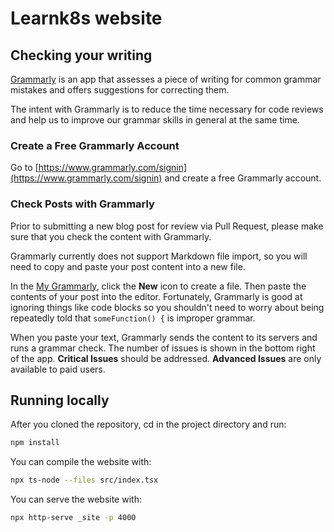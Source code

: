 # Learnk8s website

## Checking your writing

[Grammarly](https://www.grammarly.com/) is an app that assesses a piece of writing for common grammar mistakes and offers suggestions for correcting them.

The intent with Grammarly is to reduce the time necessary for code reviews and help us to improve our grammar skills in general at the same time.

### Create a Free Grammarly Account

Go to [https://www.grammarly.com/signin](https://www.grammarly.com/signin) and create a free Grammarly account.

### Check Posts with Grammarly

Prior to submitting a new blog post for review via Pull Request, please make sure that you check the content with Grammarly.

Grammarly currently does not support Markdown file import, so you will need to copy and paste your post content into a new file.

In the [My Grammarly](https://app.grammarly.com/), click the **New** icon to create a file. Then paste the contents of your post into the editor. Fortunately, Grammarly is good at ignoring things like code blocks so you shouldn't need to worry about being repeatedly told that `someFunction() {` is improper grammar.

When you paste your text, Grammarly sends the content to its servers and runs a grammar check. The number of issues is shown in the bottom right of the app. **Critical Issues** should be addressed. **Advanced Issues** are only available to paid users.

## Running locally

After you cloned the repository, cd in the project directory and run:

```bash
npm install
```

You can compile the website with:

```bash
npx ts-node --files src/index.tsx
```

You can serve the website with:

```bash
npx http-serve _site -p 4000
```